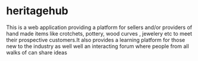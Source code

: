 # heritagehub
This is a web application providing a platform for sellers and/or providers of hand made items like crotchets, pottery, wood curves , jewelery etc to meet their prospective customers.It also provides a learning platform for those new to the industry as well well an interacting forum where people from all walks of can share ideas
